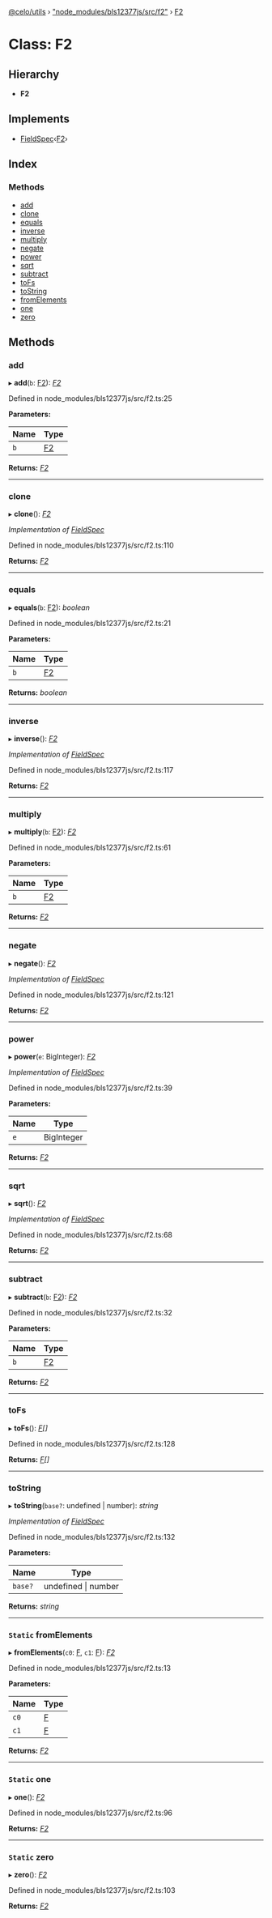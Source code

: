 [@celo/utils](../README.md) › ["node_modules/bls12377js/src/f2"](../modules/_node_modules_bls12377js_src_f2_.md) › [F2](_node_modules_bls12377js_src_f2_.f2.md)

# Class: F2

## Hierarchy

* **F2**

## Implements

* [FieldSpec](../interfaces/_node_modules_bls12377js_src_defs_.fieldspec.md)‹[F2](_node_modules_bls12377js_src_f2_.f2.md)›

## Index

### Methods

* [add](_node_modules_bls12377js_src_f2_.f2.md#add)
* [clone](_node_modules_bls12377js_src_f2_.f2.md#clone)
* [equals](_node_modules_bls12377js_src_f2_.f2.md#equals)
* [inverse](_node_modules_bls12377js_src_f2_.f2.md#inverse)
* [multiply](_node_modules_bls12377js_src_f2_.f2.md#multiply)
* [negate](_node_modules_bls12377js_src_f2_.f2.md#negate)
* [power](_node_modules_bls12377js_src_f2_.f2.md#power)
* [sqrt](_node_modules_bls12377js_src_f2_.f2.md#sqrt)
* [subtract](_node_modules_bls12377js_src_f2_.f2.md#subtract)
* [toFs](_node_modules_bls12377js_src_f2_.f2.md#tofs)
* [toString](_node_modules_bls12377js_src_f2_.f2.md#tostring)
* [fromElements](_node_modules_bls12377js_src_f2_.f2.md#static-fromelements)
* [one](_node_modules_bls12377js_src_f2_.f2.md#static-one)
* [zero](_node_modules_bls12377js_src_f2_.f2.md#static-zero)

## Methods

###  add

▸ **add**(`b`: [F2](_node_modules_bls12377js_src_f2_.f2.md)): *[F2](_node_modules_bls12377js_src_f2_.f2.md)*

Defined in node_modules/bls12377js/src/f2.ts:25

**Parameters:**

Name | Type |
------ | ------ |
`b` | [F2](_node_modules_bls12377js_src_f2_.f2.md) |

**Returns:** *[F2](_node_modules_bls12377js_src_f2_.f2.md)*

___

###  clone

▸ **clone**(): *[F2](_node_modules_bls12377js_src_f2_.f2.md)*

*Implementation of [FieldSpec](../interfaces/_node_modules_bls12377js_src_defs_.fieldspec.md)*

Defined in node_modules/bls12377js/src/f2.ts:110

**Returns:** *[F2](_node_modules_bls12377js_src_f2_.f2.md)*

___

###  equals

▸ **equals**(`b`: [F2](_node_modules_bls12377js_src_f2_.f2.md)): *boolean*

Defined in node_modules/bls12377js/src/f2.ts:21

**Parameters:**

Name | Type |
------ | ------ |
`b` | [F2](_node_modules_bls12377js_src_f2_.f2.md) |

**Returns:** *boolean*

___

###  inverse

▸ **inverse**(): *[F2](_node_modules_bls12377js_src_f2_.f2.md)*

*Implementation of [FieldSpec](../interfaces/_node_modules_bls12377js_src_defs_.fieldspec.md)*

Defined in node_modules/bls12377js/src/f2.ts:117

**Returns:** *[F2](_node_modules_bls12377js_src_f2_.f2.md)*

___

###  multiply

▸ **multiply**(`b`: [F2](_node_modules_bls12377js_src_f2_.f2.md)): *[F2](_node_modules_bls12377js_src_f2_.f2.md)*

Defined in node_modules/bls12377js/src/f2.ts:61

**Parameters:**

Name | Type |
------ | ------ |
`b` | [F2](_node_modules_bls12377js_src_f2_.f2.md) |

**Returns:** *[F2](_node_modules_bls12377js_src_f2_.f2.md)*

___

###  negate

▸ **negate**(): *[F2](_node_modules_bls12377js_src_f2_.f2.md)*

*Implementation of [FieldSpec](../interfaces/_node_modules_bls12377js_src_defs_.fieldspec.md)*

Defined in node_modules/bls12377js/src/f2.ts:121

**Returns:** *[F2](_node_modules_bls12377js_src_f2_.f2.md)*

___

###  power

▸ **power**(`e`: BigInteger): *[F2](_node_modules_bls12377js_src_f2_.f2.md)*

*Implementation of [FieldSpec](../interfaces/_node_modules_bls12377js_src_defs_.fieldspec.md)*

Defined in node_modules/bls12377js/src/f2.ts:39

**Parameters:**

Name | Type |
------ | ------ |
`e` | BigInteger |

**Returns:** *[F2](_node_modules_bls12377js_src_f2_.f2.md)*

___

###  sqrt

▸ **sqrt**(): *[F2](_node_modules_bls12377js_src_f2_.f2.md)*

*Implementation of [FieldSpec](../interfaces/_node_modules_bls12377js_src_defs_.fieldspec.md)*

Defined in node_modules/bls12377js/src/f2.ts:68

**Returns:** *[F2](_node_modules_bls12377js_src_f2_.f2.md)*

___

###  subtract

▸ **subtract**(`b`: [F2](_node_modules_bls12377js_src_f2_.f2.md)): *[F2](_node_modules_bls12377js_src_f2_.f2.md)*

Defined in node_modules/bls12377js/src/f2.ts:32

**Parameters:**

Name | Type |
------ | ------ |
`b` | [F2](_node_modules_bls12377js_src_f2_.f2.md) |

**Returns:** *[F2](_node_modules_bls12377js_src_f2_.f2.md)*

___

###  toFs

▸ **toFs**(): *[F](_node_modules_bls12377js_src_f_.f.md)[]*

Defined in node_modules/bls12377js/src/f2.ts:128

**Returns:** *[F](_node_modules_bls12377js_src_f_.f.md)[]*

___

###  toString

▸ **toString**(`base?`: undefined | number): *string*

*Implementation of [FieldSpec](../interfaces/_node_modules_bls12377js_src_defs_.fieldspec.md)*

Defined in node_modules/bls12377js/src/f2.ts:132

**Parameters:**

Name | Type |
------ | ------ |
`base?` | undefined &#124; number |

**Returns:** *string*

___

### `Static` fromElements

▸ **fromElements**(`c0`: [F](_node_modules_bls12377js_src_f_.f.md), `c1`: [F](_node_modules_bls12377js_src_f_.f.md)): *[F2](_node_modules_bls12377js_src_f2_.f2.md)*

Defined in node_modules/bls12377js/src/f2.ts:13

**Parameters:**

Name | Type |
------ | ------ |
`c0` | [F](_node_modules_bls12377js_src_f_.f.md) |
`c1` | [F](_node_modules_bls12377js_src_f_.f.md) |

**Returns:** *[F2](_node_modules_bls12377js_src_f2_.f2.md)*

___

### `Static` one

▸ **one**(): *[F2](_node_modules_bls12377js_src_f2_.f2.md)*

Defined in node_modules/bls12377js/src/f2.ts:96

**Returns:** *[F2](_node_modules_bls12377js_src_f2_.f2.md)*

___

### `Static` zero

▸ **zero**(): *[F2](_node_modules_bls12377js_src_f2_.f2.md)*

Defined in node_modules/bls12377js/src/f2.ts:103

**Returns:** *[F2](_node_modules_bls12377js_src_f2_.f2.md)*
